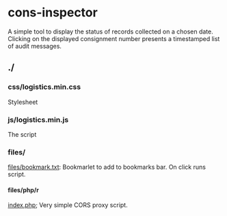 # cons-inspector

A simple tool to display the status of records collected on a chosen date. Clicking on the displayed consignment number presents a timestamped list of audit messages.

## ./

### css/logistics.min.css

Stylesheet

### js/logistics.min.js

The script

### files/

[files/bookmark.txt](files/bookmark.txt): Bookmarlet to add to bookmarks bar.
On click runs script.

#### files/php/r

[index.php](files/php/r/index.php); Very simple CORS proxy script.
